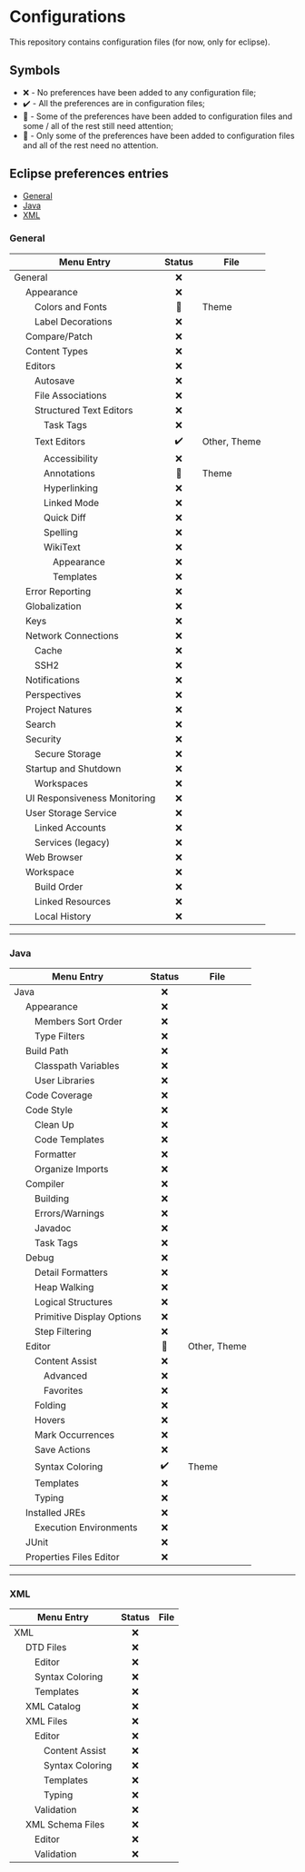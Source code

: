 # Configurations

This repository contains configuration files (for now, only for eclipse).

## Symbols
* :x: - No preferences have been added to any configuration file;
* :heavy_check_mark: - All the preferences are in configuration files;
* :red_circle: - Some of the preferences have been added to configuration files and some / all of the rest still need attention;
* :large_blue_circle: - Only some of the preferences have been added to configuration files and all of the rest need no attention.

## Eclipse preferences entries

* [General](#general)
* [Java](#java)
* [XML](#xml)

### General

   Menu Entry                                    |   Status           |   File
-------------------------------------------------|:------------------:|----------
   General                                       | :x:                |
&emsp;                   Appearance              | :x:                |
&emsp;&emsp;             Colors and Fonts        | :large_blue_circle:| Theme
&emsp;&emsp;             Label Decorations       | :x:                |
&emsp;                   Compare/Patch           | :x:                |
&emsp;                   Content Types           | :x:                |
&emsp;                   Editors                 | :x:                |
&emsp;&emsp;             Autosave                | :x:                |
&emsp;&emsp;             File Associations       | :x:                |
&emsp;&emsp;             Structured Text Editors | :x:                |
&emsp;&emsp;&emsp;       Task Tags               | :x:                |
&emsp;&emsp;             Text Editors            | :heavy_check_mark: | Other, Theme
&emsp;&emsp;&emsp;       Accessibility           | :x:                |
&emsp;&emsp;&emsp;       Annotations             | :large_blue_circle:| Theme
&emsp;&emsp;&emsp;       Hyperlinking            | :x:                |
&emsp;&emsp;&emsp;       Linked Mode             | :x:                |
&emsp;&emsp;&emsp;       Quick Diff              | :x:                |
&emsp;&emsp;&emsp;       Spelling                | :x:                |
&emsp;&emsp;&emsp;       WikiText                | :x:                |
&emsp;&emsp;&emsp;&emsp; Appearance              | :x:                |
&emsp;&emsp;&emsp;&emsp; Templates               | :x:                |
&emsp;             Error Reporting               | :x:                |
&emsp;             Globalization                 | :x:                |
&emsp;             Keys                          | :x:                |
&emsp;             Network Connections           | :x:                |
&emsp;&emsp;       Cache                         | :x:                |
&emsp;&emsp;       SSH2                          | :x:                |
&emsp;             Notifications                 | :x:                |
&emsp;             Perspectives                  | :x:                |
&emsp;             Project Natures               | :x:                |
&emsp;             Search                        | :x:                |
&emsp;             Security                      | :x:                |
&emsp;&emsp;       Secure Storage                | :x:                |
&emsp;             Startup and Shutdown          | :x:                |
&emsp;&emsp;       Workspaces                    | :x:                |
&emsp;             UI Responsiveness Monitoring  | :x:                |
&emsp;             User Storage Service          | :x:                |
&emsp;&emsp;       Linked Accounts               | :x:                |
&emsp;&emsp;       Services (legacy)             | :x:                |
&emsp;             Web Browser                   | :x:                |
&emsp;             Workspace                     | :x:                |
&emsp;&emsp;       Build Order                   | :x:                |
&emsp;&emsp;       Linked Resources              | :x:                |
&emsp;&emsp;       Local History                 | :x:                |

* * *

### Java

   Menu Entry                                |   Status           |   File
---------------------------------------------|:------------------:|----------
   Java                                      | :x:                |
&emsp;             Appearance                | :x:                |
&emsp;&emsp;       Members Sort Order        | :x:                |
&emsp;&emsp;       Type Filters              | :x:                |
&emsp;             Build Path                | :x:                |
&emsp;&emsp;       Classpath Variables       | :x:                |
&emsp;&emsp;       User Libraries            | :x:                |
&emsp;             Code Coverage             | :x:                |
&emsp;             Code Style                | :x:                |
&emsp;&emsp;       Clean Up                  | :x:                |
&emsp;&emsp;       Code Templates            | :x:                |
&emsp;&emsp;       Formatter                 | :x:                |
&emsp;&emsp;       Organize Imports          | :x:                |
&emsp;             Compiler                  | :x:                |
&emsp;&emsp;       Building                  | :x:                |
&emsp;&emsp;       Errors/Warnings           | :x:                |
&emsp;&emsp;       Javadoc                   | :x:                |
&emsp;&emsp;       Task Tags                 | :x:                |
&emsp;             Debug                     | :x:                |
&emsp;&emsp;       Detail Formatters         | :x:                |
&emsp;&emsp;       Heap Walking              | :x:                |
&emsp;&emsp;       Logical Structures        | :x:                |
&emsp;&emsp;       Primitive Display Options | :x:                |
&emsp;&emsp;       Step Filtering            | :x:                |
&emsp;             Editor                    | :large_blue_circle:| Other, Theme
&emsp;&emsp;       Content Assist            | :x:                |
&emsp;&emsp;&emsp; Advanced                  | :x:                |
&emsp;&emsp;&emsp; Favorites                 | :x:                |
&emsp;&emsp;       Folding                   | :x:                |
&emsp;&emsp;       Hovers                    | :x:                |
&emsp;&emsp;       Mark Occurrences          | :x:                |
&emsp;&emsp;       Save Actions              | :x:                |
&emsp;&emsp;       Syntax Coloring           | :heavy_check_mark: | Theme
&emsp;&emsp;       Templates                 | :x:                |
&emsp;&emsp;       Typing                    | :x:                |
&emsp;             Installed JREs            | :x:                |
&emsp;&emsp;       Execution Environments    | :x:                |
&emsp;             JUnit                     | :x:                |
&emsp;             Properties Files Editor   | :x:                |

* * *

### XML

   Menu Entry                       |   Status           |   File
------------------------------------|:------------------:|----------
   XML                              | :x:                |
&emsp;             DTD Files        | :x:                |
&emsp;&emsp;       Editor           | :x:                |
&emsp;&emsp;       Syntax Coloring  | :x:                |
&emsp;&emsp;       Templates        | :x:                |
&emsp;             XML Catalog      | :x:                |
&emsp;             XML Files        | :x:                |
&emsp;&emsp;       Editor           | :x:                |
&emsp;&emsp;&emsp; Content Assist   | :x:                |
&emsp;&emsp;&emsp; Syntax Coloring  | :x:                |
&emsp;&emsp;&emsp; Templates        | :x:                |
&emsp;&emsp;&emsp; Typing           | :x:                |
&emsp;&emsp;       Validation       | :x:                |
&emsp;             XML Schema Files | :x:                |
&emsp;&emsp;       Editor           | :x:                |
&emsp;&emsp;       Validation       | :x:                |


